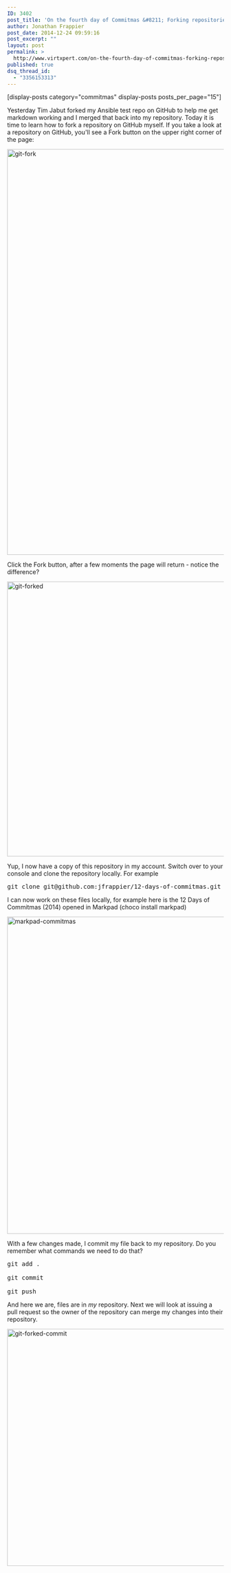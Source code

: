 ```yaml
---
ID: 3402
post_title: 'On the fourth day of Commitmas &#8211; Forking repositories on GitHub'
author: Jonathan Frappier
post_date: 2014-12-24 09:59:16
post_excerpt: ""
layout: post
permalink: >
  http://www.virtxpert.com/on-the-fourth-day-of-commitmas-forking-repositories-on-github/
published: true
dsq_thread_id:
  - "3356153313"
---
```

[display-posts category="commitmas" display-posts posts_per_page="15"]

Yesterday Tim Jabut forked my Ansible test repo on GitHub to help me get markdown working and I merged that back into my repository. Today it is time to learn how to fork a repository on GitHub myself. If you take a look at a repository on GitHub, you'll see a Fork button on the upper right corner of the page:

<a href="http://www.virtxpert.com/wp-content/uploads/2014/12/git-fork.png"><img class="aligncenter size-full wp-image-3403" src="http://www.virtxpert.com/wp-content/uploads/2014/12/git-fork.png" alt="git-fork" width="1026" height="943" /></a>

Click the Fork button, after a few moments the page will return - notice the difference?

<a href="http://www.virtxpert.com/wp-content/uploads/2014/12/git-forked.png"><img class="aligncenter size-full wp-image-3406" src="http://www.virtxpert.com/wp-content/uploads/2014/12/git-forked.png" alt="git-forked" width="1017" height="639" /></a>

Yup, I now have a copy of this repository in my account. Switch over to your console and clone the repository locally. For example
<pre>git clone git@github.com:jfrappier/12-days-of-commitmas.git</pre>
I can now work on these files locally, for example here is the 12 Days of Commitmas (2014) opened in Markpad (choco install markpad)

<a href="http://www.virtxpert.com/wp-content/uploads/2014/12/markpad-commitmas.png"><img class="aligncenter size-full wp-image-3407" src="http://www.virtxpert.com/wp-content/uploads/2014/12/markpad-commitmas.png" alt="markpad-commitmas" width="1259" height="737" /></a>

With a few changes made, I commit my file back to my repository. Do you remember what commands we need to do that?

<pre>git add .

git commit

git push</pre>

And here we are, files are in <em>*my* </em>repository. Next we will look at issuing a pull request so the owner of the repository can merge my changes into their repository.

<a href="http://www.virtxpert.com/wp-content/uploads/2014/12/git-forked-commit.png"><img class="aligncenter size-full wp-image-3408" src="http://www.virtxpert.com/wp-content/uploads/2014/12/git-forked-commit.png" alt="git-forked-commit" width="1012" height="551" /></a>